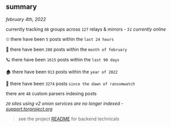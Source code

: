 
## summary
_february 4th, 2022_

currently tracking `88` groups across `127` relays & mirrors - _`51` currently online_

⏲ there have been `5` posts within the `last 24 hours`

🦈 there have been `288` posts within the `month of february`

🪐 there have been `1615` posts within the `last 90 days`

🏚 there have been `913` posts within the `year of 2022`

🦕 there have been `3274` posts `since the dawn of ransomwatch`

there are `48` custom parsers indexing posts

_`20` sites using v2 onion services are no longer indexed - [support.torproject.org](https://support.torproject.org/onionservices/v2-deprecation/)_

> see the project [README](https://github.com/thetanz/ransomwatch#ransomwatch--) for backend technicals
